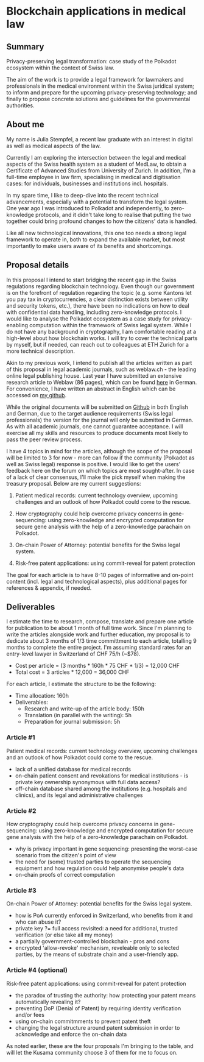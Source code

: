 # Blockchain applications in medical law

## Summary

Privacy-preserving legal transformation: case study of the Polkadot ecosystem within the context of Swiss law.

The aim of the work is to provide a legal framework for lawmakers and professionals in the medical environment within the Swiss juridical system; to inform and prepare for the upcoming privacy-preserving technology; and finally to propose concrete solutions and guidelines for the governmental authorities.

## About me

My name is Julia Stempfel, a recent law graduate with an interest in digital as well as medical aspects of the law.

Currently I am exploring the intersection between the legal and medical aspects of the Swiss health system as a student of MedLaw, to obtain a Certificate of Advanced Studies from University of Zurich. In addition, I'm a full-time employee in law firm, specialising in medical and digitisation cases: for individuals, businesses and institutions incl. hospitals.

In my spare time, I like to deep-dive into the recent technical advancements, especially with a potential to transform the legal system. One year ago I was introduced to Polkadot and independently, to zero-knowledge protocols, and it didn't take long to realise that putting the two together could bring profound changes to how the citizens' data is handled.

Like all new technological innovations, this one too needs a strong legal framework to operate in, both to expand the available market, but most importantly to make users aware of its benefits and shortcomings.


## Proposal details

In this proposal I intend to start bridging the recent gap in the Swiss regulations regarding blockchain technology. Even though our government is on the forefront of regulation regarding the topic (e.g. some Kantons let you pay tax in cryptocurrencies, a clear distinction exists between utility and security tokens, etc.), there have been no indications on how to deal with confidential data handling, including zero-knowledge protocols. I would like to analyse the Polkadot ecosystem as a case study for privacy-enabling computation within the framework of Swiss legal system. While I do not have any background in cryptography, I am comfortable reading at a high-level about how blockchain works. I will try to cover the technical parts by myself, but if needed, can reach out to colleagues at ETH Zurich for a more technical description.

Akin to my previous work, I intend to publish all the articles written as part of this proposal in legal academic journals, such as weblaw.ch - the leading online legal publishing house. Last year I have submitted an extensive research article to Weblaw (86 pages), which can be found [here](https://www.weblaw.ch/competence/weblaw_inside/weblaw_aktuell/2022/2/neu_erschienen_stempfel.html) in German. For convenience, I have written an abstract in English which can be accessed on [my github](./abstract_GP_training_legal_guidance.md).

While the original documents will be submitted on [Github](https://github.com/legal-julia/polkadot-in-swiss-law) in both English and German, due to the target audience requirements (Swiss legal professionals) the version for the journal will only be submitted in German. As with all academic journals, one cannot guarantee acceptance. I will exercise all my skills and resources to produce documents most likely to pass the peer review process.

I have 4 topics in mind for the articles, although the scope of the proposal will be limited to 3 for now - more can follow if the community (Polkadot as well as Swiss legal) response is positive. I would like to get the users' feedback here on the forum on which topics are most sought-after. In case of a lack of clear consensus, I'll make the pick myself when making the treasury proposal. Below are my current suggestions:

1. Patient medical records: current technology overview, upcoming challenges and an outlook of how Polkadot could come to the rescue.

2. How cryptography could help overcome privacy concerns in gene-sequencing: using zero-knowledge and encrypted computation for secure gene analysis with the help of a zero-knowledge parachain on Polkadot.

3. On-chain Power of Attorney: potential benefits for the Swiss legal system.

4. Risk-free patent applications: using commit-reveal for patent protection

The goal for each article is to have 8-10 pages of informative and on-point content (incl. legal and technological aspects), plus additional pages for references & appendix, if needed.

## Deliverables

I estimate the time to research, compose, translate and prepare one article for publication to be about 1 month of full time work. Since I'm planning to write the articles alongside work and further education, my proposal is to dedicate about 3 months of 1/3 time committment to each article, totalling 9 months to complete the entire project. I'm assuming standard rates for an entry-level lawyer in Switzerland of CHF 75/h (~$78).

- Cost per article = (3 months * 160h * 75 CHF * 1/3) = 12,000 CHF
- Total cost = 3 articles * 12,000 = 36,000 CHF

For each article, I estimate the structure to be the following:
- Time allocation: 160h
- Deliverables:
  * Research and write-up of the article body: 150h
  * Translation (in parallel with the writing): 5h
  * Preparation for journal submission: 5h

### Article #1
Patient medical records: current technology overview, upcoming challenges and an outlook of how Polkadot could come to the rescue.
- lack of a unified database for medical records
- on-chain patient consent and revokations for medical institutions - is private key ownership synonymous with full data access?
- off-chain database shared among the institutions (e.g. hospitals and clinics), and its legal and administrative challenges

### Article #2
How cryptography could help overcome privacy concerns in gene-sequencing: using zero-knowledge and encrypted computation for secure gene analysis with the help of a zero-knowledge parachain on Polkadot.
- why is privacy important in gene sequencing: presenting the worst-case scenario from the citizen's point of view
- the need for (some) trusted parties to operate the sequencing equipment and how regulation could help anonymise people's data
- on-chain proofs of correct computation

### Article #3
On-chain Power of Attorney: potential benefits for the Swiss legal system.
- how is PoA currently enforced in Switzerland, who benefits from it and who can abuse it?
- private key ?= full access revisited: a need for additional, trusted verification (or else take all my money)
- a partially government-controlled blockchain - pros and cons
- encrypted 'allow-revoke' mechanism, reveleable only to selected parties, by the means of substrate chain and a user-friendly app.

### Article #4 (optional)
Risk-free patent applications: using commit-reveal for patent protection
- the paradox of trusting the authority: how protecting your patent means automatically revealing it?
- preventing DoP (Denial of Patent) by requiring identity verification and/or fees
- using on-chain commitmments to prevent patent theft
- changing the legal structure around patent submission in order to acknowledge and enforce the on-chain data

As noted earlier, these are the four proposals I'm bringing to the table, and will let the Kusama community choose 3 of them for me to focus on.
